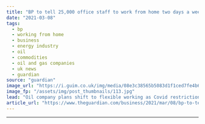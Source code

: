```yaml
---
title: "BP to tell 25,000 office staff to work from home two days a week"
date: "2021-03-08"
tags: 
  - bp
  - working from home
  - business
  - energy industry
  - oil
  - commodities
  - oil and gas companies
  - uk news
  - guardian
source: "guardian"
image_url: "https://i.guim.co.uk/img/media/08e3c38565b5083d1f1ced7fe4b691f068fd9c3e/0_0_4395_2639/master/4395.jpg?width=460&quality=85&auto=format&fit=max&s=29425eb51ab07b3937f7c0bccecfc5ae"
image_fp: "/assets/img/post_thumbnails/113.jpg"
lead: "Oil company plans shift to flexible working as Covid restrictions begin to easeBP has told 25,000 office-based staff that they will be expected to work from home for two days a week as part of a post-pandemic shift to flexible working patterns.The gl..."
article_url: "https://www.theguardian.com/business/2021/mar/08/bp-to-tell-25000-office-staff-to-work-from-home-two-days-a-week"
---
```


---
